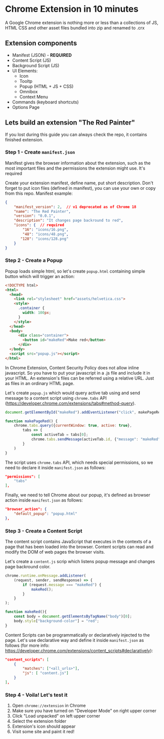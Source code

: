 # Chrome Extension in 10 minutes
A Google Chrome extension is nothing more or less than a collections of JS, HTML CSS and other asset files bundled into zip and renamed to .crx

## Extension components
* Manifest (JSON) - **REQUIRED**
* Content Script (JS)
* Background Script (JS)
* UI Elements: 
    * Icon
    * Tooltp
    * Popup (HTML + JS + CSS)
    * Omnibox
    * Context Menu
* Commands (keyboard shortcuts)
* Options Page

## Lets build an extension "The Red Painter"

If you lost during this guide you can always check the repo, it contains finished extension.

### Step 1 - Create `manifest.json`

Manifest gives the browser information about the extension, such as the most important files and the permissions the extension might use. It's required

Create your extension manifest, define name, put short description. Don't forget to put icon files (defined in manifest), you can use your own or copy from this repo. Manifest example:
``` json
{
    "manifest_version": 2,  // v1 deprecated as of Chrome 18
    "name": "The Red Painter",
    "version": "0.0.1",
    "description": "It changes page backround to red",
    "icons": {  // required
        "16": "icons/16.png",
        "48": "icons/48.png",
       "128": "icons/128.png" 
    }
}
```

### Step 2 - Create a Popup

Popup loads simple html, so let's create `popup.html` containing simple button which will trigger an action:
```html
<!DOCTYPE html>
<html>
  <head>
    <link rel="stylesheet" href="assets/helvetica.css">
    <style>
      .container {
        width: 100px;
      }
    </style>
  </head>
  <body>
      <div class="container">
        <button id="makeRed">Make red</button>
      </div>
  </body>
  <script src="popup.js"></script>
</html>

```

In Chrome Extension, Content Security Policy does not allow inline javascript. So you have to put your javascript in a .js file and include it in your HTML. An extension's files can be referred using a relative URL. Just as files in an ordinary HTML page.

Let's create `popup.js` which would query active tab using and send message to a content script using `chrome.tabs` API (https://developer.chrome.com/extensions/tabs#method-query).

```javascript
document.getElementById("makeRed").addEventListener("click", makePageRed);

function makePageRed() {
    chrome.tabs.query({currentWindow: true, active: true}, 
        tabs => {
            const activeTab = tabs[0];
            chrome.tabs.sendMessage(activeTab.id, {"message": "makeRed"});
        }
    )
}

```
The script uses `chrome.tabs` API, which needs special permissions, so we need to declare it inside `manifest.json` as follows:

``` json
"permissions": [
    "tabs"
],
```

Finally, we need to tell Chrome about our popup, it's defined as browser action inside `manifest.json` as follows:

``` json
"browser_action": {
    "default_popup": "popup.html"
},
```

### Step 3 - Create a Content Script
The content script contains JavaScript that executes in the contexts of a page that has been loaded into the browser. Content scripts can read and modify the DOM of web pages the browser visits.

Let's create a `content.js` scrip which listens popup message and changes page backround color. 

```javascript
chrome.runtime.onMessage.addListener(
    (request, sender, sendResponse) => {
        if (request.message === "makeRed") {
            makeRed();
        }
    }
);

function makeRed(){
    const body = document.getElementsByTagName("body")[0];
    body.style["background-color"] = "red"; 
}
```

Content Scripts can be programmatically or declaratively injected to the page. Let's use declarative way and define it inside `manifest.json` as follows (for more info: https://developer.chrome.com/extensions/content_scripts#declaratively):
```json
"content_scripts": [
    {
        "matches": ["<all_urls>"],
        "js": [ "content.js"]
    }
],
```

### Step 4 - Voila! Let's test it
1) Open `chrome://extension` in Chrome
2) Make sure you have turned on "Developer Mode" on right upper corner
3) Click "Load unpacked" on left upper corner
4) Select the extension folder
5) Extension's icon should appear
6) Visit some site and paint it red!